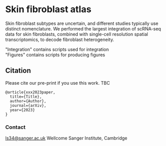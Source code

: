 # Skin fibroblast atlas

Skin fibroblast subtypes are uncertain, and different studies typically use distinct nomenclature. We performed the largest integration of scRNA-seq data for skin fibroblasts, combined with single-cell resolution spatial transcriptomics, to decode fibroblast heterogeneity.

"Integration" contains scripts used for integration\
"Figures" contains scripts for producing figures 

## Citation

Please cite our pre-print if you use this work. TBC

```
@article{xxx2023paper,
  title={Title},
  author={Author},
  journal={arXiv},
  year={2023}
}
```

 ### Contact

ls34@sanger.ac.uk
Wellcome Sanger Institute, Cambridge